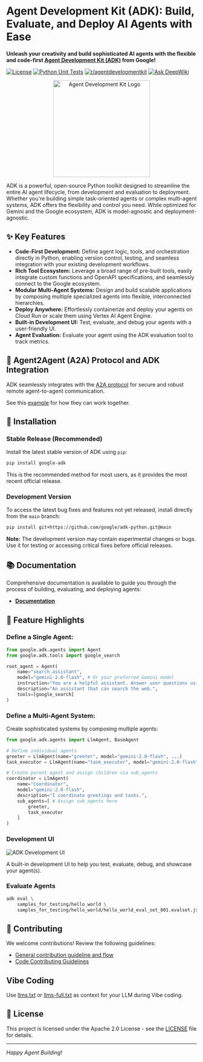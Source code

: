 # Agent Development Kit (ADK): Build, Evaluate, and Deploy AI Agents with Ease

**Unleash your creativity and build sophisticated AI agents with the flexible and code-first [Agent Development Kit (ADK)](https://github.com/google/adk-python) from Google!**

[![License](https://img.shields.io/badge/License-Apache_2.0-blue.svg)](LICENSE)
[![Python Unit Tests](https://github.com/google/adk-python/actions/workflows/python-unit-tests.yml/badge.svg)](https://github.com/google/adk-python/actions/workflows/python-unit-tests.yml)
[![r/agentdevelopmentkit](https://img.shields.io/badge/Reddit-r%2Fagentdevelopmentkit-FF4500?style=flat&logo=reddit&logoColor=white)](https://www.reddit.com/r/agentdevelopmentkit/)
[![Ask DeepWiki](https://deepwiki.com/badge.svg)](https://deepwiki.com/google/adk-python)

<div align="center">
  <img src="https://raw.githubusercontent.com/google/adk-python/main/assets/agent-development-kit.png" width="256" alt="Agent Development Kit Logo"/>
</div>

ADK is a powerful, open-source Python toolkit designed to streamline the entire AI agent lifecycle, from development and evaluation to deployment. Whether you're building simple task-oriented agents or complex multi-agent systems, ADK offers the flexibility and control you need. While optimized for Gemini and the Google ecosystem, ADK is model-agnostic and deployment-agnostic.

## ✨ Key Features

*   **Code-First Development:** Define agent logic, tools, and orchestration directly in Python, enabling version control, testing, and seamless integration with your existing development workflows.
*   **Rich Tool Ecosystem:** Leverage a broad range of pre-built tools, easily integrate custom functions and OpenAPI specifications, and seamlessly connect to the Google ecosystem.
*   **Modular Multi-Agent Systems:** Design and build scalable applications by composing multiple specialized agents into flexible, interconnected hierarchies.
*   **Deploy Anywhere:** Effortlessly containerize and deploy your agents on Cloud Run or scale them using Vertex AI Agent Engine.
*   **Built-in Development UI:** Test, evaluate, and debug your agents with a user-friendly UI.
*   **Agent Evaluation:** Evaluate your agent using the ADK evaluation tool to track metrics.

## 🤖 Agent2Agent (A2A) Protocol and ADK Integration

ADK seamlessly integrates with the [A2A protocol](https://github.com/google-a2a/A2A/) for secure and robust remote agent-to-agent communication.

See this [example](https://github.com/a2aproject/a2a-samples/tree/main/samples/python/agents) for how they can work together.

## 🚀 Installation

### Stable Release (Recommended)

Install the latest stable version of ADK using `pip`:

```bash
pip install google-adk
```

This is the recommended method for most users, as it provides the most recent official release.

### Development Version

To access the latest bug fixes and features not yet released, install directly from the `main` branch:

```bash
pip install git+https://github.com/google/adk-python.git@main
```

**Note:** The development version may contain experimental changes or bugs. Use it for testing or accessing critical fixes before official releases.

## 📚 Documentation

Comprehensive documentation is available to guide you through the process of building, evaluating, and deploying agents:

*   **[Documentation](https://google.github.io/adk-docs)**

## 🏁 Feature Highlights

### Define a Single Agent:

```python
from google.adk.agents import Agent
from google.adk.tools import google_search

root_agent = Agent(
    name="search_assistant",
    model="gemini-2.0-flash", # Or your preferred Gemini model
    instruction="You are a helpful assistant. Answer user questions using Google Search when needed.",
    description="An assistant that can search the web.",
    tools=[google_search]
)
```

### Define a Multi-Agent System:

Create sophisticated systems by composing multiple agents:

```python
from google.adk.agents import LlmAgent, BaseAgent

# Define individual agents
greeter = LlmAgent(name="greeter", model="gemini-2.0-flash", ...)
task_executor = LlmAgent(name="task_executor", model="gemini-2.0-flash", ...)

# Create parent agent and assign children via sub_agents
coordinator = LlmAgent(
    name="Coordinator",
    model="gemini-2.0-flash",
    description="I coordinate greetings and tasks.",
    sub_agents=[ # Assign sub_agents here
        greeter,
        task_executor
    ]
)
```

### Development UI

<img src="https://raw.githubusercontent.com/google/adk-python/main/assets/adk-web-dev-ui-function-call.png" alt="ADK Development UI"/>

A built-in development UI to help you test, evaluate, debug, and showcase your agent(s).

### Evaluate Agents

```bash
adk eval \
    samples_for_testing/hello_world \
    samples_for_testing/hello_world/hello_world_eval_set_001.evalset.json
```

## 🤝 Contributing

We welcome contributions! Review the following guidelines:

*   [General contribution guideline and flow](https://google.github.io/adk-docs/contributing-guide/)
*   [Code Contributing Guidelines](./CONTRIBUTING.md)

## Vibe Coding

Use [llms.txt](./llms.txt) or [llms-full.txt](./llms-full.txt) as context for your LLM during Vibe coding.

## 📄 License

This project is licensed under the Apache 2.0 License - see the [LICENSE](LICENSE) file for details.

---

*Happy Agent Building!*